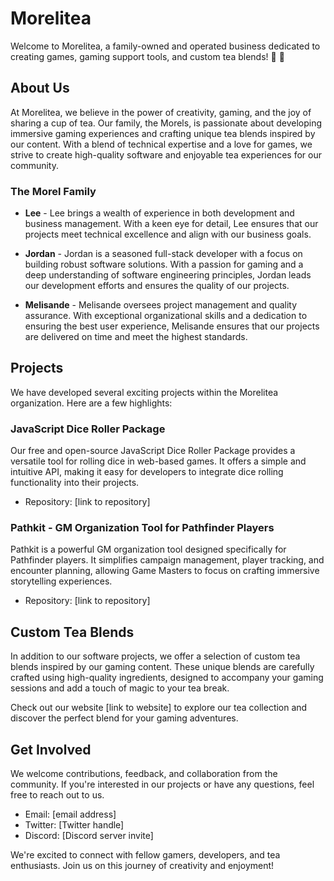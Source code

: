 # Morelitea

Welcome to Morelitea, a family-owned and operated business dedicated to creating games, gaming support tools, and custom tea blends! 🍄 :tea:

## About Us

At Morelitea, we believe in the power of creativity, gaming, and the joy of sharing a cup of tea. Our family, the Morels, is passionate about developing immersive gaming experiences and crafting unique tea blends inspired by our content. With a blend of technical expertise and a love for games, we strive to create high-quality software and enjoyable tea experiences for our community.

### The Morel Family

- **Lee** - 
  Lee brings a wealth of experience in both development and business management. With a keen eye for detail, Lee ensures that our projects meet technical excellence and align with our business goals.

- **Jordan** - 
  Jordan is a seasoned full-stack developer with a focus on building robust software solutions. With a passion for gaming and a deep understanding of software engineering principles, Jordan leads our development efforts and ensures the quality of our projects.

- **Melisande** - 
  Melisande oversees project management and quality assurance. With exceptional organizational skills and a dedication to ensuring the best user experience, Melisande ensures that our projects are delivered on time and meet the highest standards.

## Projects

We have developed several exciting projects within the Morelitea organization. Here are a few highlights:

### JavaScript Dice Roller Package

Our free and open-source JavaScript Dice Roller Package provides a versatile tool for rolling dice in web-based games. It offers a simple and intuitive API, making it easy for developers to integrate dice rolling functionality into their projects.

- Repository: [link to repository]

### Pathkit - GM Organization Tool for Pathfinder Players

Pathkit is a powerful GM organization tool designed specifically for Pathfinder players. It simplifies campaign management, player tracking, and encounter planning, allowing Game Masters to focus on crafting immersive storytelling experiences.

- Repository: [link to repository]

## Custom Tea Blends

In addition to our software projects, we offer a selection of custom tea blends inspired by our gaming content. These unique blends are carefully crafted using high-quality ingredients, designed to accompany your gaming sessions and add a touch of magic to your tea break.

Check out our website [link to website] to explore our tea collection and discover the perfect blend for your gaming adventures.

## Get Involved

We welcome contributions, feedback, and collaboration from the community. If you're interested in our projects or have any questions, feel free to reach out to us.

- Email: [email address]
- Twitter: [Twitter handle]
- Discord: [Discord server invite]

We're excited to connect with fellow gamers, developers, and tea enthusiasts. Join us on this journey of creativity and enjoyment!
